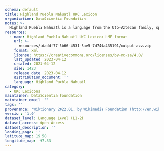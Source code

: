 ```yaml
---
schema: default
title: Highland Puebla Nahuatl UKC Lexicon
organization: DataScientia Foundation
notes: >-
  Highland Puebla Nahuatl is a language from the Uto-Aztecan family, spoken in North America. The UKC Lexicon of Highland Puebla Nahuatl is represented as a lexico-semantic network. It consists of words, word senses, synsets, as well as sense-level and synset-level relationships.
resources:
  - name: Highland Puebla Nahuatl UKC Lexicon LMF format
    url: >-
      resources/1daddf77-5b66-4531-8ae5-7d740a435191/output-azz.zip
    format: xml
    license: https://creativecommons.org/licenses/by-nc-sa/4.0/
    last_updated: 2023-04-12
    created: 2023-04-12
    size: 1423
    release_date: 2023-04-12
    distribution_document: ''
    language: Highland Puebla Nahuatl
category:
  - UKC Lexicons
maintainer: DataScientia Foundation
maintainer_email: ''
tags: ''
provenance: 'Wiktionary 2022.01. by Wikimedia Foundation (http://en.wiktionary.org); Princeton WordNet 2.1 by Princeton University (https://wordnet.princeton.edu)'
version: '1.0'
dataset_level: Language Level (L1-2)
dataset_access: Open Access
dataset_description: ''
landing_page: ''
latitude_map: 19.58
longitude_map: -97.33
---
```

